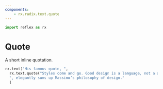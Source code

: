 ```yaml
---
components:
    - rx.radix.text.quote
---
```


```python exec
import reflex as rx
```

# Quote

A short inline quotation.

```python demo
rx.text("His famous quote, ",
  rx.text.quote("Styles come and go. Good design is a language, not a style"),
  ", elegantly sums up Massimo’s philosophy of design."
  )
```
